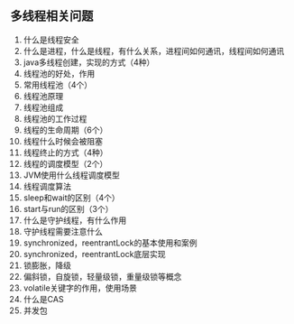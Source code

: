 ## 多线程相关问题

1. 什么是线程安全
2. 什么是进程，什么是线程，有什么关系，进程间如何通讯，线程间如何通讯
3. java多线程创建，实现的方式（4种）
4. 线程池的好处，作用
5. 常用线程池（4个）
6. 线程池原理
7. 线程池组成
8. 线程池的工作过程
9. 线程的生命周期（6个）
10. 线程什么时候会被阻塞
11. 线程终止的方式（4种）
12. 线程的调度模型（2个）
13. JVM使用什么线程调度模型
14. 线程调度算法
15. sleep和wait的区别（4个）
16. start与run的区别（3个）
17. 什么是守护线程，有什么作用
18. 守护线程需要注意什么
19. synchronized，reentrantLock的基本使用和案例
20. synchronized，reentrantLock底层实现
21. 锁膨胀，降级
22. 偏斜锁，自旋锁，轻量级锁，重量级锁等概念
23. volatile关键字的作用，使用场景
24. 什么是CAS
25. 并发包
